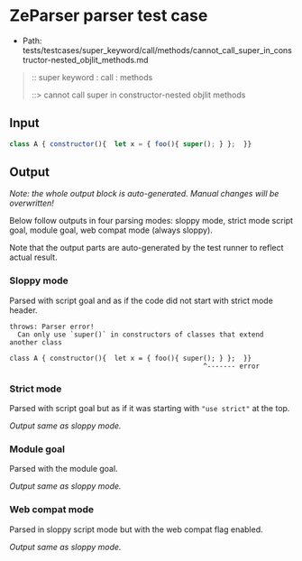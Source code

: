 # ZeParser parser test case

- Path: tests/testcases/super_keyword/call/methods/cannot_call_super_in_constructor-nested_objlit_methods.md

> :: super keyword : call : methods
>
> ::> cannot call super in constructor-nested objlit methods

## Input


`````js
class A { constructor(){  let x = { foo(){ super(); } };  }}
`````

## Output

_Note: the whole output block is auto-generated. Manual changes will be overwritten!_

Below follow outputs in four parsing modes: sloppy mode, strict mode script goal, module goal, web compat mode (always sloppy).

Note that the output parts are auto-generated by the test runner to reflect actual result.

### Sloppy mode

Parsed with script goal and as if the code did not start with strict mode header.

`````
throws: Parser error!
  Can only use `super()` in constructors of classes that extend another class

class A { constructor(){  let x = { foo(){ super(); } };  }}
                                                ^------- error
`````

### Strict mode

Parsed with script goal but as if it was starting with `"use strict"` at the top.

_Output same as sloppy mode._

### Module goal

Parsed with the module goal.

_Output same as sloppy mode._

### Web compat mode

Parsed in sloppy script mode but with the web compat flag enabled.

_Output same as sloppy mode._
